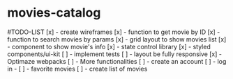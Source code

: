 # movies-catalog

#TODO-LIST
[x] - create wireframes
[x] - function to get movie by ID
[x] - function to search movies by params
[x] - grid layout to show movies list
[x] - component to show movie's info
[x] - state control library
[x] - styled components/ui-kit
[ ] - implement tests
[ ] - layout be fully responsive
[x] - Optimaze webpacks
[ ] - More functionalities
  [ ] - create an account 
  [ ] - log in - 
  [ ] - favorite movies 
  [ ] - create list of movies